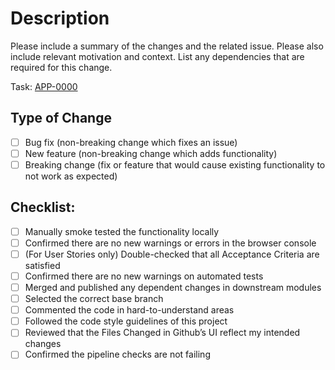 # Description

Please include a summary of the changes and the related issue. Please also include relevant motivation and context. List
any dependencies that are required for this change.

Task: [APP-0000](https://aragonassociation.atlassian.net/browse/APP-0000)

## Type of Change

<!--- Please delete the options that are not relevant. -->

- [ ] Bug fix (non-breaking change which fixes an issue)
- [ ] New feature (non-breaking change which adds functionality)
- [ ] Breaking change (fix or feature that would cause existing functionality to not work as expected)

## Checklist:

- [ ] Manually smoke tested the functionality locally
- [ ] Confirmed there are no new warnings or errors in the browser console
- [ ] (For User Stories only) Double-checked that all Acceptance Criteria are satisfied
- [ ] Confirmed there are no new warnings on automated tests
- [ ] Merged and published any dependent changes in downstream modules
- [ ] Selected the correct base branch
- [ ] Commented the code in hard-to-understand areas
- [ ] Followed the code style guidelines of this project
- [ ] Reviewed that the Files Changed in Github’s UI reflect my intended changes
- [ ] Confirmed the pipeline checks are not failing
